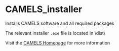 # CAMELS_installer
Installs CAMELS software and all required packages

The relevant installer `.exe` file is located in \dist\

Visit the [CAMELS Homepage](https://fau-lap.github.io/CAMELS/) for more information
